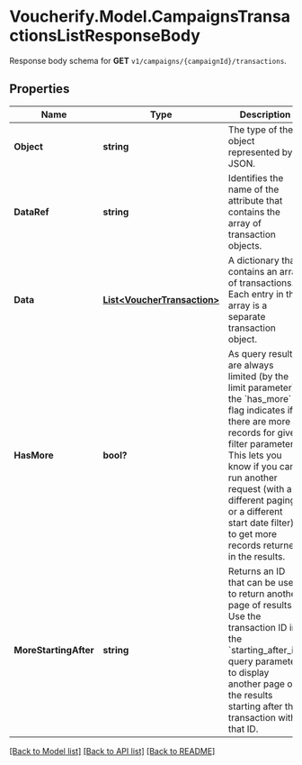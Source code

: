 # Voucherify.Model.CampaignsTransactionsListResponseBody
Response body schema for **GET** `v1/campaigns/{campaignId}/transactions`.

## Properties

Name | Type | Description | Notes
------------ | ------------- | ------------- | -------------
**Object** | **string** | The type of the object represented by JSON. | [optional] 
**DataRef** | **string** | Identifies the name of the attribute that contains the array of transaction objects. | [optional] 
**Data** | [**List&lt;VoucherTransaction&gt;**](VoucherTransaction.md) | A dictionary that contains an array of transactions. Each entry in the array is a separate transaction object. | [optional] 
**HasMore** | **bool?** | As query results are always limited (by the limit parameter), the &#x60;has_more&#x60; flag indicates if there are more records for given filter parameters. This lets you know if you can run another request (with a different paging or a different start date filter) to get more records returned in the results. | [optional] 
**MoreStartingAfter** | **string** | Returns an ID that can be used to return another page of results. Use the transaction ID in the &#x60;starting_after_id&#x60; query parameter to display another page of the results starting after the transaction with that ID. | [optional] 

[[Back to Model list]](../README.md#documentation-for-models) [[Back to API list]](../README.md#documentation-for-api-endpoints) [[Back to README]](../README.md)

